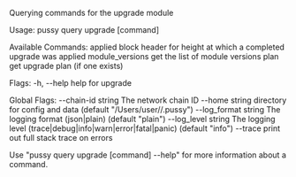Querying commands for the upgrade module

Usage:
  pussy query upgrade [command]

Available Commands:
  applied         block header for height at which a completed upgrade was applied
  module_versions get the list of module versions
  plan            get upgrade plan (if one exists)

Flags:
  -h, --help   help for upgrade

Global Flags:
      --chain-id string     The network chain ID
      --home string         directory for config and data (default "/Users/user//.pussy")
      --log_format string   The logging format (json|plain) (default "plain")
      --log_level string    The logging level (trace|debug|info|warn|error|fatal|panic) (default "info")
      --trace               print out full stack trace on errors

Use "pussy query upgrade [command] --help" for more information about a command.
